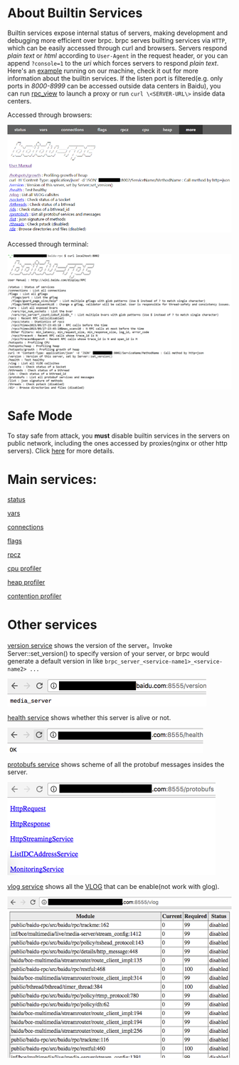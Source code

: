 # About Builtin Services

Builtin services expose internal status of servers, making development and debugging more efficient over brpc. brpc serves builting services via `HTTP`, which can be easily accessed through curl and browsers.  Servers respond *plain text* or *html* according to `User-Agent` in the request header, or you can append `?console=1` to the *uri* which forces servers to respond *plain text*. Here's an [example](http://brpc.baidu.com:8765/) running on our machine, check it out for more information about the builtin services. If the listen port is filtered(e.g. only ports in *8000-8999* can be accessed outside data centers in Baidu), you can run [rpc_view](rpc_view.md) to launch a proxy or run `curl \<SERVER-URL\>` inside data centers.

Accessed through browsers:

![img](../images/builtin_service_more.png)

Accessed through terminal:

![img](../images/builtin_service_from_console.png)

# Safe Mode

To stay safe from attack, you **must** disable builtin services in the servers on public network, including the ones accessed by proxies(nginx or other http servers). Click [here](../cn/server.md#安全模式) for more details.

# Main services:

[status](status.md)

[vars](vars.md)

[connections](../cn/connections.md)

[flags](../cn/flags.md)

[rpcz](../cn/rpcz.md)

[cpu profiler](../cn/cpu_profiler.md)

[heap profiler](../cn/heap_profiler.md)

[contention profiler](../cn/contention_profiler.md)

# Other services



[version service](http://brpc.baidu.com:8765/version) shows the version of the server。Invoke Server::set_version() to specify version of your server, or brpc would generate a default version in like `brpc_server_<service-name1>_<service-name2> ...`

![img](../images/version_service.png)

[health service](http://brpc.baidu.com:8765/health) shows whether this server is alive or not.

![img](../images/health_service.png)

[protobufs service](http://brpc.baidu.com:8765/protobufs) shows scheme of all the protobuf messages insides the server.

![img](../images/protobufs_service.png)

[vlog service](http://brpc.baidu.com:8765/vlog) shows all the [VLOG](streaming_log.md#VLOG) that can be enable(not work with glog).

![img](../images/vlog_service.png)


